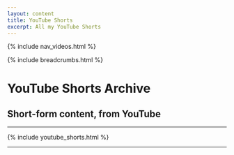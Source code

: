 ```yaml
---
layout: content
title: YouTube Shorts
excerpt: All my YouTube Shorts
---
```


{% include nav_videos.html %}

{% include breadcrumbs.html %}

# YouTube Shorts Archive

## Short-form content, from YouTube

---

{% include youtube_shorts.html %}

---

